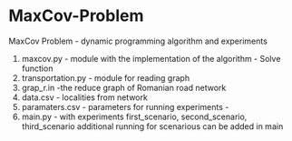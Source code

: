 # MaxCov-Problem
MaxCov Problem - dynamic programming algorithm and experiments
1. maxcov.py - module with the implementation of the algorithm - Solve function
2. transportation.py - module for reading graph
3. grap_r.in -the reduce graph of Romanian road network
4. data.csv - localities from network
5. paramaters.csv - parameters for running experiments - 
6. main.py - with experiments first_scenario,  second_scenario, third_scenario 
additional running for scenarious can be added in main
